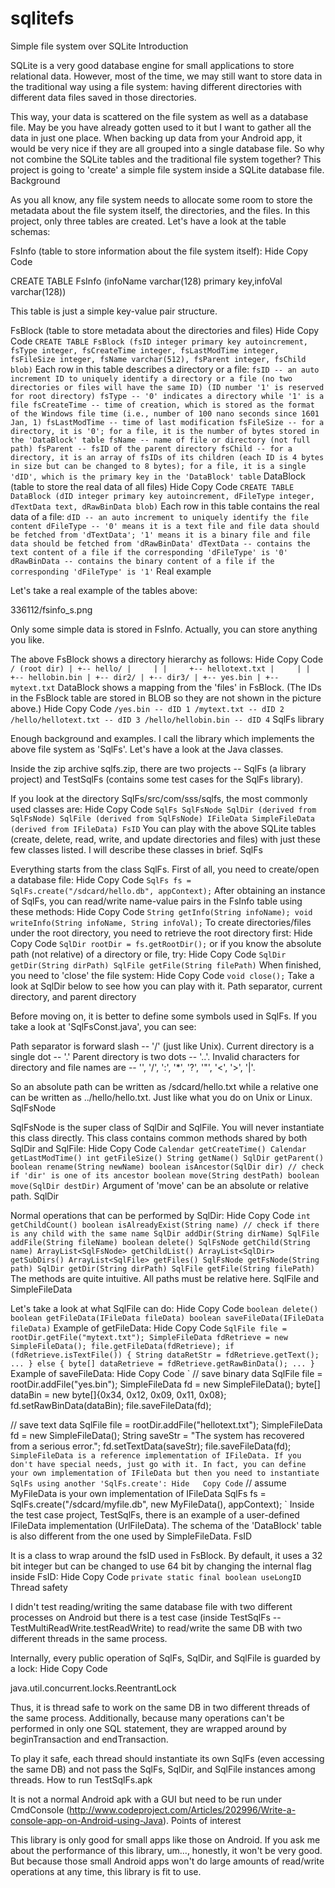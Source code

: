 # sqlitefs
Simple file system over SQLite
Introduction

SQLite is a very good database engine for small applications to store relational data. However, most of the time, we may still want to store data in the traditional way using a file system: having different directories with different data files saved in those directories.

This way, your data is scattered on the file system as well as a database file. May be you have already gotten used to it but I want to gather all the data in just one place. When backing up data from your Android app, it would be very nice if they are all grouped into a single database file. So why not combine the SQLite tables and the traditional file system together? This project is going to 'create' a simple file system inside a SQLite database file.
Background

As you all know, any file system needs to allocate some room to store the metadata about the file system itself, the directories, and the files. In this project, only three tables are created. Let's have a look at the table schemas:

FsInfo (table to store information about the file system itself):
Hide   Copy Code

CREATE TABLE FsInfo (infoName varchar(128) primary key,infoVal varchar(128)) 

This table is just a simple key-value pair structure.

FsBlock (table to store metadata about the directories and files)
Hide   Copy Code
`
CREATE TABLE FsBlock (fsID integer primary key autoincrement,
                      fsType integer,
                      fsCreateTime integer,
                      fsLastModTime integer,
                      fsFileSize integer,
                      fsName varchar(512),
                      fsParent integer,
                      fsChild blob)
`
Each row in this table describes a directory or a file:
`
    fsID -- an auto increment ID to uniquely identify a directory or a file (no two directories or files will have the same ID) (ID number '1' is reserved for root directory)
    fsType -- '0' indicates a directory while '1' is a file
    fsCreateTime -- time of creation, which is stored as the format of the Windows file time (i.e., number of 100 nano seconds since 1601 Jan, 1)
    fsLastModTime -- time of last modification
    fsFileSize -- for a directory, it is '0'; for a file, it is the number of bytes stored in the 'DataBlock' table
    fsName -- name of file or directory (not full path)
    fsParent -- fsID of the parent directory
    fsChild -- for a directory, it is an array of fsIDs of its children (each ID is 4 bytes in size but can be changed to 8 bytes); for a file, it is a single 'dID', which is the primary key in the 'DataBlock' table
`
DataBlock (table to store the real data of all files)
Hide   Copy Code
`
CREATE TABLE DataBlock (dID integer primary key autoincrement,
                        dFileType integer,
                        dTextData text,
                        dRawBinData blob)
`
Each row in this table contains the real data of a file:
`
    dID -- an auto increment to uniquely identify the file content
    dFileType -- '0' means it is a text file and file data should be fetched from 'dTextData'; '1' means it is a binary file and file data should be fetched from 'dRawBinData'
    dTextData -- contains the text content of a file if the corresponding 'dFileType' is '0'
    dRawBinData -- contains the binary content of a file if the corresponding 'dFileType' is '1'
`
Real example

Let's take a real example of the tables above:

336112/fsinfo_s.png

Only some simple data is stored in FsInfo. Actually, you can store anything you like.

The above FsBlock shows a directory hierarchy as follows:
Hide   Copy Code
`
/ (root dir)
|
+-- hello/
|     |
|     +-- hellotext.txt
|     |
|     +-- hellobin.bin
|
+-- dir2/
|
+-- dir3/
|
+-- yes.bin
|
+-- mytext.txt
`
DataBlock shows a mapping from the 'files' in FsBlock. (The IDs in the FsBlock table are stored in BLOB so they are not shown in the picture above.)
Hide   Copy Code
`
/yes.bin -- dID 1
/mytext.txt -- dID 2
/hello/hellotext.txt -- dID 3
/hello/hellobin.bin -- dID 4
`
SqlFs library

Enough background and examples. I call the library which implements the above file system as 'SqlFs'. Let's have a look at the Java classes.

  

Inside the zip archive sqlfs.zip, there are two projects -- SqlFs (a library project) and TestSqlFs (contains some test cases for the SqlFs library).

If you look at the directory SqlFs/src/com/sss/sqlfs, the most commonly used classes are:
Hide   Copy Code
`
SqlFs
SqlFsNode
SqlDir (derived from SqlFsNode)
SqlFile (derived from SqlFsNode)
IFileData
SimpleFileData (derived from IFileData)
FsID
`
You can play with the above SQLite tables (create, delete, read, write, and update directories and files) with just these few classes listed. I will describe these classes in brief.
SqlFs

Everything starts from the class SqlFs. First of all, you need to create/open a database file:
Hide   Copy Code
`
SqlFs fs = SqlFs.create("/sdcard/hello.db", appContext);
`
After obtaining an instance of SqlFs, you can read/write name-value pairs in the FsInfo table using these methods:
Hide   Copy Code
`
String getInfo(String infoName);
void writeInfo(String infoName, String infoVal);
`
To create directories/files under the root directory, you need to retrieve the root directory first:
Hide   Copy Code
`
SqlDir rootDir = fs.getRootDir();
`
or if you know the absolute path (not relative) of a directory or file, try:
Hide   Copy Code
`
SqlDir getDir(String dirPath)
SqlFile getFile(String filePath)
`
When finished, you need to 'close' the file system:
Hide   Copy Code
`
void close();
`
Take a look at SqlDir below to see how you can play with it.
Path separator, current directory, and parent directory

Before moving on, it is better to define some symbols used in SqlFs. If you take a look at 'SqlFsConst.java', you can see:

Path separator is forward slash -- '/' (just like Unix). Current directory is a single dot -- '.' Parent directory is two dots -- '..'. Invalid characters for directory and file names are -- '\', '/', ':', '*', '?', '"', '<', '>', '|'.

So an absolute path can be written as /sdcard/hello.txt while a relative one can be written as ../hello/hello.txt. Just like what you do on Unix or Linux.
SqlFsNode

SqlFsNode is the super class of SqlDir and SqlFile. You will never instantiate this class directly. This class contains common methods shared by both SqlDir and SqlFile:
Hide   Copy Code
`
Calendar getCreateTime()
Calendar getLastModTime()
int getFileSize()
String getName()
SqlDir getParent()
boolean rename(String newName)
boolean isAncestor(SqlDir dir) // check if 'dir' is one of its ancestor
boolean move(String destPath)
boolean move(SqlDir destDir)
`
Argument of 'move' can be an absolute or relative path.
SqlDir

Normal operations that can be performed by SqlDir:
Hide   Copy Code
`
int getChildCount()
boolean isAlreadyExist(String name) // check if there is any child with the same name
SqlDir addDir(String dirName)
SqlFile addFile(String fileName)
boolean delete()
SqlFsNode getChild(String name)
ArrayList<SqlFsNode> getChildList()
ArrayList<SqlDir> getSubDirs()
ArrayList<SqlFile> getFiles()
SqlFsNode getFsNode(String path)
SqlDir getDir(String dirPath)
SqlFile getFile(String filePath)
`
The methods are quite intuitive. All paths must be relative here.
SqlFile and SimpleFileData

Let's take a look at what SqlFile can do:
Hide   Copy Code
`
boolean delete()
boolean getFileData(IFileData fileData)
boolean saveFileData(IFileData fileData)
`
Example of getFileData:
Hide   Copy Code
`
SqlFile file = rootDir.getFile("mytext.txt");
SimpleFileData fdRetrieve = new SimpleFileData();
file.getFileData(fdRetrieve);
if (fdRetrieve.isTextFile()) {
   String dataRetStr = fdRetrieve.getText();
    ...
}
else {
   byte[] dataRetrieve = fdRetrieve.getRawBinData();
   ...
}
`
Example of saveFileData:
Hide   Copy Code
`
// save binary data
SqlFile file = rootDir.addFile("yes.bin");
SimpleFileData fd = new SimpleFileData();
byte[] dataBin = new byte[]{0x34, 0x12, 0x09, 0x11, 0x08}; 
fd.setRawBinData(dataBin);
file.saveFileData(fd);

// save text data
SqlFile file = rootDir.addFile("hellotext.txt");
SimpleFileData fd = new SimpleFileData();
String saveStr = "The system has recovered from a serious error."; 
fd.setTextData(saveStr);
file.saveFileData(fd);
`
SimpleFileData is a reference implementation of IFileData. If you don't have special needs, just go with it. In fact, you can define your own implementation of IFileData but then you need to instantiate SqlFs using another 'SqlFs.create':
Hide   Copy Code
`
// assume MyFileData is your own implementation of IFileData
SqlFs fs = SqlFs.create("/sdcard/myfile.db", new MyFileData(), appContext);
`
Inside the test case project, TestSqlFs, there is an example of a user-defined IFileData implementation (UrlFileData). The schema of the 'DataBlock' table is also different from the one used by SimpleFileData.
FsID

It is a class to wrap around the fsID used in FsBlock. By default, it uses a 32 bit integer but can be changed to use 64 bit by changing the internal flag inside FsID:
Hide   Copy Code
`
private static final boolean useLongID
`
Thread safety

I didn't test reading/writing the same database file with two different processes on Android but there is a test case (inside TestSqlFs -- TestMultiReadWrite.testReadWrite) to read/write the same DB with two different threads in the same process.

Internally, every public operation of SqlFs, SqlDir, and SqlFile is guarded by a lock:
Hide   Copy Code

java.util.concurrent.locks.ReentrantLock

Thus, it is thread safe to work on the same DB in two different threads of the same process. Additionally, because many operations can't be performed in only one SQL statement, they are wrapped around by beginTransaction and endTransaction.

To play it safe, each thread should instantiate its own SqlFs (even accessing the same DB) and not pass the SqlFs, SqlDir, and SqlFile instances among threads.
How to run TestSqlFs.apk

It is not a normal Android apk with a GUI but need to be run under CmdConsole (http://www.codeproject.com/Articles/202996/Write-a-console-app-on-Android-using-Java).
Points of interest

This library is only good for small apps like those on Android. If you ask me about the performance of this library, um..., honestly, it won't be very good. But because those small Android apps won't do large amounts of read/write operations at any time, this library is fit to use.
